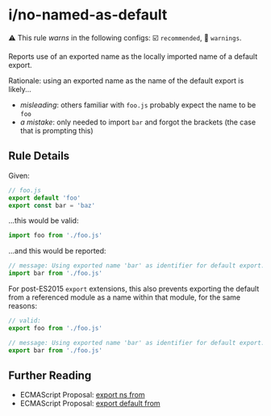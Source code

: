 # i/no-named-as-default

⚠️ This rule _warns_ in the following configs: ☑️ `recommended`, 🚸 `warnings`.

<!-- end auto-generated rule header -->

Reports use of an exported name as the locally imported name of a default export.

Rationale: using an exported name as the name of the default export is likely...

- _misleading_: others familiar with `foo.js` probably expect the name to be `foo`
- _a mistake_: only needed to import `bar` and forgot the brackets (the case that is prompting this)

## Rule Details

Given:

```js
// foo.js
export default 'foo'
export const bar = 'baz'
```

...this would be valid:

```js
import foo from './foo.js'
```

...and this would be reported:

```js
// message: Using exported name 'bar' as identifier for default export.
import bar from './foo.js'
```

For post-ES2015 `export` extensions, this also prevents exporting the default from a referenced module as a name within that module, for the same reasons:

```js
// valid:
export foo from './foo.js'

// message: Using exported name 'bar' as identifier for default export.
export bar from './foo.js'
```

## Further Reading

- ECMAScript Proposal: [export ns from]
- ECMAScript Proposal: [export default from]

[export ns from]: https://github.com/leebyron/ecmascript-export-ns-from
[export default from]: https://github.com/leebyron/ecmascript-export-default-from
